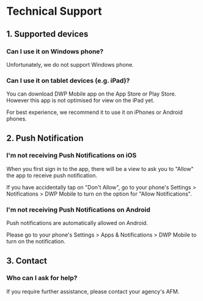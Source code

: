 # Technical Support

## 1. Supported devices
### Can I use it on Windows phone?
Unfortunately, we do not support Windows phone.

### Can I use it on tablet devices (e.g. iPad)?
You can download DWP Mobile app on the App Store or Play Store. However this app is not optimised for view on the iPad yet.

For best experience, we recommend it to use it on iPhones or Android phones.

## 2. Push Notification
### I'm not receiving Push Notifications on iOS
When you first sign in to the app, there will be a view to ask you to "Allow" the app to receive push notification.

If you have accidentally tap on "Don't Allow", go to your phone's Settings > Notifications > DWP Mobile to turn on the option for "Allow Notifications".

### I'm not receiving Push Notifications on Android
Push notifications are automatically allowed on Android.

Please go to your phone's Settings > Apps & Notifications > DWP Mobile to turn on the notification.


## 3. Contact
### Who can I ask for help?
If you require further assistance, please contact your agency's AFM.
